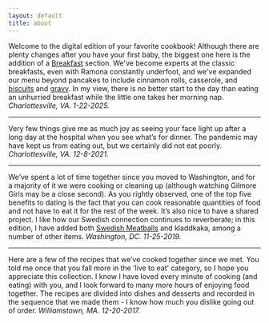```yaml
---
layout: default
title: about
---
```


Welcome to the digital edition of your favorite cookbook! Although there are plenty changes after you have your first baby, the biggest one here is the addition of a [Breakfast](/recipes/categories/breakfast) section. We've become experts at the classic breakfasts, even with Ramona constantly underfoot, and we've expanded our menu beyond pancakes to include cinnamon rolls, casserole, and [biscuits](/recipes/recipes/biscuits/) and [gravy](/recipes/recipes/sausage-gravy/). In my view, there is no better start to the day than eating an unhurried breakfast while the little one takes her morning nap. *Charlottesville, VA. 1-22-2025.*

---

Very few things give me as much joy as seeing your face light up after a long day at the
hospital when you see what’s for dinner. The pandemic may have kept us from eating out,
but we certainly did not eat poorly. *Charlottesville, VA. 12-8-2021.*

---

We’ve spent a lot of time together since you moved to Washington, and for a majority of it
we were cooking or cleaning up (although watching Gilmore Girls may be a close second).
As you rightly observed, one of the top five benefits to dating is the fact that you can cook
reasonable quantities of food and not have to eat it for the rest of the week. It’s also nice
to have a shared project. I like how our Swedish connection continues to reverberate; in
this edition, I have added both [Swedish Meatballs](/recipes/recipes/meatballs-swedish/) and kladdkaka, among a number of other
items. *Washington, DC. 11-25-2019.*

---

Here are a few of the recipes that we’ve cooked together since we met. You told me once
that you fall more in the ‘live to eat’ category, so I hope you appreciate this collection. I
know I have loved every minute of cooking (and eating) with you, and I look forward to many
more hours of enjoying food together. The recipes are divided into dishes and desserts and
recorded in the sequence that we made them - I know how much you dislike going out of
order. *Williamstown, MA. 12-20-2017.*



